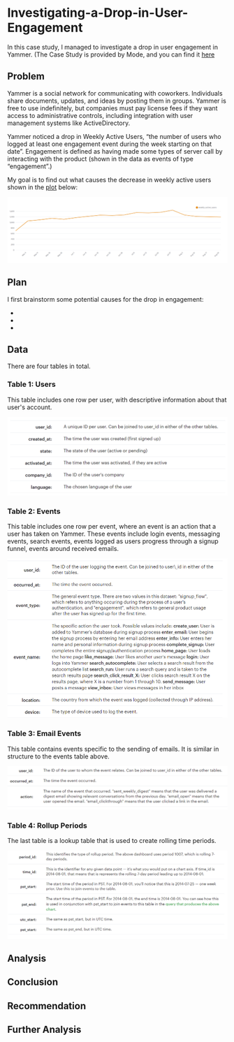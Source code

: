 # Investigating-a-Drop-in-User-Engagement
In this case study, I managed to investigate a drop in user engagement in Yammer. (The Case Study is provided by Mode, and you can find it [here](https://mode.com/sql-tutorial/a-drop-in-user-engagement/)

## Problem

Yammer is a social network for communicating with coworkers. Individuals share documents, updates, and ideas by posting them in groups. Yammer is free to use indefinitely, but companies must pay license fees if they want access to administrative controls, including integration with user management systems like ActiveDirectory.

Yammer noticed a drop in Weekly Active Users, “the number of users who logged at least one engagement event during the week starting on that date”. Engagement is defined as having made some types of server call by interacting with the product (shown in the data as events of type “engagement”.)

My goal is to find out what causes the decrease in weekly active users shown in the [plot](https://app.mode.com/modeanalytics/reports/cbb8c291ee96/runs/7925c979521e/viz1/cfcdb6b78885) below:

![Weekly Active Users](dashboard.png)


## Plan

I first brainstorm some potential causes for the drop in engagement:

-
-
-

## Data

There are four tables in total.

### Table 1: Users

This table includes one row per user, with descriptive information about that user's account.

![Table 1: Users](table1.png)

### Table 2: Events

This table includes one row per event, where an event is an action that a user has taken on Yammer. These events include login events, messaging events, search events, events logged as users progress through a signup funnel, events around received emails.

![Table 2: Events](table2.png)

### Table 3: Email Events

This table contains events specific to the sending of emails. It is similar in structure to the events table above.

![Table 3: Email Events](table3.png)

### Table 4: Rollup Periods

The last table is a lookup table that is used to create rolling time periods. 

![Table 4: Rollup Periods](table4.png)

## Analysis


## Conclusion


## Recommendation


## Further Analysis

